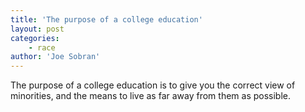 ```yaml
---
title: 'The purpose of a college education'
layout: post
categories:
    - race
author: 'Joe Sobran'
---
```


The purpose of a college education is to give you the correct view of minorities, and the means to live as far away from them as possible.